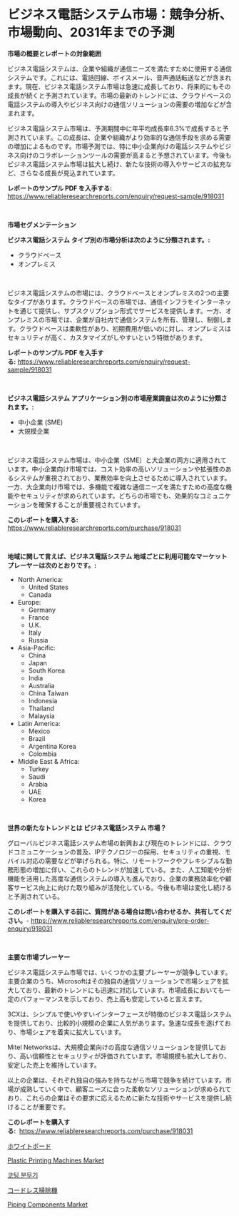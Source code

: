 <p><h1>ビジネス電話システム市場：競争分析、市場動向、2031年までの予測</h1></p><p><strong>市場の概要とレポートの対象範囲</strong></p>
<p><p>ビジネス電話システムは、企業や組織が通信ニーズを満たすために使用する通信システムです。これには、電話回線、ボイスメール、音声通話転送などが含まれます。現在、ビジネス電話システム市場は急速に成長しており、将来的にもその成長が続くと予測されています。市場の最新のトレンドには、クラウドベースの電話システムの導入やビジネス向けの通信ソリューションの需要の増加などが含まれます。</p><p>ビジネス電話システム市場は、予測期間中に年平均成長率6.3%で成長すると予測されています。この成長は、企業や組織がより効率的な通信手段を求める需要の増加によるものです。市場予測では、特に中小企業向けの電話システムやビジネス向けのコラボレーションツールの需要が高まると予想されています。今後もビジネス電話システム市場は拡大し続け、新たな技術の導入やサービスの拡充など、さらなる成長が見込まれています。</p></p>
<p><strong>レポートのサンプル PDF を入手する:</strong> <a href="https://www.reliableresearchreports.com/enquiry/request-sample/918031">https://www.reliableresearchreports.com/enquiry/request-sample/918031</a></p>
<p>&nbsp;</p>
<p><strong>市場セグメンテーション</strong></p>
<p><strong>ビジネス電話システム タイプ別の市場分析は次のように分類されます。:</strong></p>
<p><ul><li>クラウドベース</li><li>オンプレミス</li></ul></p>
<p>&nbsp;</p>
<p><p>ビジネス電話システムの市場には、クラウドベースとオンプレミスの2つの主要なタイプがあります。クラウドベースの市場では、通信インフラをインターネットを通じて提供し、サブスクリプション形式でサービスを提供します。一方、オンプレミスの市場では、企業が自社内で通信システムを所有、管理し、制御します。クラウドベースは柔軟性があり、初期費用が低いのに対し、オンプレミスはセキュリティが高く、カスタマイズがしやすいという特徴があります。</p></p>
<p><strong>レポートのサンプル PDF を入手する:</strong>&nbsp;<a href="https://www.reliableresearchreports.com/enquiry/request-sample/918031">https://www.reliableresearchreports.com/enquiry/request-sample/918031</a></p>
<p>&nbsp;</p>
<p><strong> ビジネス電話システム アプリケーション別の市場産業調査は次のように分類されます。:</strong></p>
<p><ul><li>中小企業 (SME)</li><li>大規模企業</li></ul></p>
<p>&nbsp;</p>
<p><p>ビジネス電話システム市場は、中小企業（SME）と大企業の両方に適用されています。中小企業向け市場では、コスト効率の高いソリューションや拡張性のあるシステムが重視されており、業務効率を向上させるために導入されています。一方、大企業向け市場では、多機能で複雑な通信ニーズを満たすための高度な機能やセキュリティが求められています。どちらの市場でも、効果的なコミュニケーションを確保することが重要視されています。</p></p>
<p><strong>このレポートを購入する:</strong>&nbsp; <a href="https://www.reliableresearchreports.com/purchase/918031">https://www.reliableresearchreports.com/purchase/918031</a></p>
<p>&nbsp;</p>
<p><strong>地域に関して言えば、ビジネス電話システム 地域ごとに利用可能なマーケットプレーヤーは次のとおりです。:</strong></p>
<p><ul>
    <li>
        North America:
        <ul>
            <li>United States</li>
            <li>Canada</li>
        </ul>
    </li>
    <li>
        Europe:
        <ul>
            <li>Germany</li>
            <li>France</li>
            <li>U.K.</li>
            <li>Italy</li>
            <li>Russia</li>
        </ul>
    </li>
    <li>
        Asia-Pacific:
        <ul>
            <li>China</li>
            <li>Japan</li>
            <li>South Korea</li>
            <li>India</li>
            <li>Australia</li>
            <li>China Taiwan</li>
            <li>Indonesia</li>
            <li>Thailand</li>
            <li>Malaysia</li>
        </ul>
    </li>
    <li>
        Latin America:
        <ul>
            <li>Mexico</li>
            <li>Brazil</li>
            <li>Argentina Korea</li>
            <li>Colombia</li>
        </ul>
    </li>
    <li>
        Middle East & Africa:
        <ul>
            <li>Turkey</li>
            <li>Saudi</li>
            <li>Arabia</li>
            <li>UAE</li>
            <li>Korea</li>
        </ul>
    </li>
    </ul></p>
<p>&nbsp;</p>
<p><strong>世界の新たなトレンドとは ビジネス電話システム 市場？</strong></p>
<p><p>グローバルビジネス電話システム市場の新興および現在のトレンドには、クラウドコミュニケーションの普及、IPテクノロジーの採用、セキュリティの重視、モバイル対応の需要などが挙げられる。特に、リモートワークやフレキシブルな勤務形態の増加に伴い、これらのトレンドが加速している。また、人工知能や分析機能を活用した高度な通信システムの導入も進んでおり、企業の業務効率化や顧客サービス向上に向けた取り組みが活発化している。今後も市場は変化し続けると予測されている。</p></p>
<p><strong>このレポートを購入する前に、質問がある場合は問い合わせるか、共有してください。</strong>- <a href="https://www.reliableresearchreports.com/enquiry/pre-order-enquiry/918031">https://www.reliableresearchreports.com/enquiry/pre-order-enquiry/918031</a></p>
<p>&nbsp;</p>
<p><strong>主要な市場プレーヤー</strong></p>
<p><p>ビジネス電話システム市場では、いくつかの主要プレーヤーが競争しています。主要企業のうち、Microsoftはその独自の通信ソリューションで市場シェアを拡大しており、最新のトレンドにも迅速に対応しています。市場成長においても一定のパフォーマンスを示しており、売上高も安定していると言えます。</p><p>3CXは、シンプルで使いやすいインターフェースが特徴のビジネス電話システムを提供しており、比較的小規模の企業に人気があります。急速な成長を遂げており、市場シェアを着実に拡大しています。</p><p>Mitel Networksは、大規模企業向けの高度な通信ソリューションを提供しており、高い信頼性とセキュリティが評価されています。市場規模も拡大しており、安定した売上を維持しています。</p><p>以上の企業は、それぞれ独自の強みを持ちながら市場で競争を続けています。市場が成熟していく中で、顧客ニーズに合った柔軟なソリューションが求められており、これらの企業はその要求に応えるために新たな技術やサービスを提供し続けることが重要です。</p></p>
<p><strong>このレポートを購入する:</strong>&nbsp;&nbsp;<a href="https://www.reliableresearchreports.com/purchase/918031">https://www.reliableresearchreports.com/purchase/918031</a></p>
<p><p><a href="https://medium.com/@zoetazuur/%E3%83%9B%E3%83%AF%E3%82%A4%E3%83%88%E3%83%9C%E3%83%BC%E3%83%89%E5%B8%82%E5%A0%B4-2031%E5%B9%B4%E3%81%BE%E3%81%A7%E3%81%AE%E6%88%90%E5%8A%9F%E3%81%97%E3%81%9F%E3%83%93%E3%82%B8%E3%83%8D%E3%82%B9%E6%88%A6%E7%95%A5%E3%81%AE%E9%8D%B5-4d1d7b600dd7">ホワイトボード</a></p><p><a href="https://github.com/Airanohannonzb68e5pb53oc1/Market-Research-Report-List-1/blob/main/plastic-printing-machines-market.md">Plastic Printing Machines Market</a></p><p><a href="https://medium.com/@tayriedxhylina/%EC%BD%94%ED%8C%85-%EC%8A%A4%ED%94%84%EB%A0%88%EC%9D%B4%EC%96%B4-%EC%8B%9C%EC%9E%A5-%EB%B6%84%EC%84%9D-cagr-%EC%8B%9C%EC%9E%A5-%EC%84%B8%EB%B6%84%ED%99%94-%EB%B0%8F-%EA%B8%80%EB%A1%9C%EB%B2%8C-%EC%82%B0%EC%97%85-%EA%B0%9C%EC%9A%94-c76190a57d89">코팅 분무기</a></p><p><a href="https://medium.com/@zoetazuur/%E3%82%B3%E3%83%BC%E3%83%89%E3%83%AC%E3%82%B9%E6%8E%83%E9%99%A4%E6%A9%9F%E5%B8%82%E5%A0%B4%E8%A6%8F%E6%A8%A1%E3%81%AF-%E4%B8%96%E7%95%8C%E3%81%AE%E6%A5%AD%E7%95%8C%E3%81%AB%E3%81%8A%E3%81%91%E3%82%8B%E6%9C%80%E9%81%A9%E3%81%AA%E3%83%9E%E3%83%BC%E3%82%B1%E3%83%86%E3%82%A3%E3%83%B3%E3%82%B0%E3%83%81%E3%83%A3%E3%83%8D%E3%83%AB%E3%82%92%E7%A4%BA%E3%81%97%E3%81%A6%E3%81%84%E3%81%BE%E3%81%99-836ec2a050b1">コードレス掃除機</a></p><p><a href="https://silk-columnist-571.notion.site/Piping-Components-Market-Research-Report-Reveals-The-Latest-Trends-And-Opportunities-of-this-Market--8d82e49776e34fcf94a8693f9868f9ba">Piping Components Market</a></p></p>